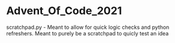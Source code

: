 # Advent_Of_Code_2021
 
scratchpad.py - Meant to allow for quick logic checks and python refreshers. Meant to purely be a scratchpad to quicly test an idea